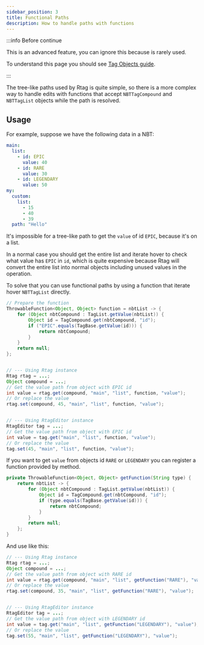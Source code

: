 ```yaml
---
sidebar_position: 3
title: Functional Paths
description: How to handle paths with functions
---
```


:::info Before continue

This is an advanced feature, you can ignore this because is rarely used.

To understand this page you should see [Tag Objects guide](../advanced/tags.md).

:::


The tree-like paths used by Rtag is quite simple, so there is a more complex way to handle edits with functions that accept `NBTTagCompound` and `NBTTagList` objects while the path is resolved.

## Usage

For example, suppose we have the following data in a NBT:

```yaml
main:
  list:
  	- id: EPIC
  	  value: 40
  	- id: RARE
  	  value: 30
  	- id: LEGENDARY
  	  value: 50
my:
  custom:
  	list:
  	  - 15
  	  - 40
  	  - 39
  path: "Hello"
```

It's impossible for a tree-like path to get the `value` of id `EPIC`, because it's on a list.

In a normal case you should get the entire list and iterate hover to check what value has `EPIC` in `id`, which is quite expensive because Rtag will convert the entire list into normal objects including unused values in the operation.

To solve that you can use functional paths by using a function that iterate hover `NBTTagList` directly.

```java
// Prepare the function
ThrowableFunction<Object, Object> function = nbtList -> {
	for (Object nbtCompound : TagList.getValue(nbtList)) {
		Object id = TagCompound.get(nbtCompound, "id");
		if ("EPIC".equals(TagBase.getValue(id))) {
			return nbtCompound;
		}
	}
	return null;
};


// --- Using Rtag instance
Rtag rtag = ...;
Object compound = ...;
// Get the value path from object with EPIC id
int value = rtag.get(compound, "main", "list", function, "value");
// Or replace the value
rtag.set(compound, 45, "main", "list", function, "value");


// --- Using RtagEditor instance
RtagEditor tag = ...;
// Get the value path from object with EPIC id
int value = tag.get("main", "list", function, "value");
// Or replace the value
tag.set(45, "main", "list", function, "value");
```

If you want to get `value` from objects id `RARE` or `LEGENDARY` you can register a function provided by method.

```java
private ThrowableFunction<Object, Object> getFunction(String type) {
	return nbtList -> {
		for (Object nbtCompound : TagList.getValue(nbtList)) {
			Object id = TagCompound.get(nbtCompound, "id");
			if (type.equals(TagBase.getValue(id))) {
				return nbtCompound;
			}
		}
		return null;
	};
}
```

And use like this:

```java
// --- Using Rtag instance
Rtag rtag = ...;
Object compound = ...;
// Get the value path from object with RARE id
int value = rtag.get(compound, "main", "list", getFunction("RARE"), "value");
// Or replace the value
rtag.set(compound, 35, "main", "list", getFunction("RARE"), "value");


// --- Using RtagEditor instance
RtagEditor tag = ...;
// Get the value path from object with LEGENDARY id
int value = tag.get("main", "list", getFunction("LEGENDARY"), "value");
// Or replace the value
tag.set(55, "main", "list", getFunction("LEGENDARY"), "value");
```